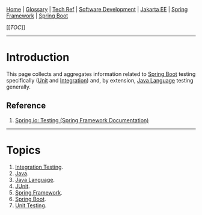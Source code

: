 [Home](/Slalom-LLC/Slalom-Consulting) | [Glossary](/Glossary) | [Tech Ref](/Tech-Ref) | [Software Development](/Tech-Ref/Software-Development) | [Jakarta EE](/Tech-Ref/Software-Development/Java/Java-Platform-Editions/Jakarta-EE-\(Enterprise-Edition\)) | [Spring Framework](/Tech-Ref/Software-Development/Java/Java-Platform-Editions/Jakarta-EE-\(Enterprise-Edition\)/Spring-Framework) | [Spring Boot](/Tech-Ref/Software-Development/Java/Java-Platform-Editions/Jakarta-EE-\(Enterprise-Edition\)/Spring-Framework/Spring-Boot)

[[_TOC_]]

---
# Introduction
This page collects and aggregates information related to [Spring Boot](/Tech-Ref/Software-Development/Java/Java-Platform-Editions/Jakarta-EE-\(Enterprise-Edition\)/Spring-Framework/Spring-Boot) testing specifically ([Unit](/Tech-Ref/Software-Development/QE-\(Quality-Engineering\)/Unit-Testing) and [Integration](/Tech-Ref/Software-Development/QE-\(Quality-Engineering\)/Integration-Testing)) and, by extension, [Java Language](/Tech-Ref/Software-Development/Java/Java-Language) testing generally. 

## Reference
1. [Spring.io: Testing (Spring Framework Documentation)](https://docs.spring.io/spring-framework/docs/current/reference/html/testing.html#testing)

---
# Topics
1. [Integration Testing](/Tech-Ref/Software-Development/QE-\(Quality-Engineering\)/Integration-Testing).
1. [Java](/Tech-Ref/Software-Development/Java).
1. [Java Language](/Tech-Ref/Software-Development/Java/Java-Language).
1. [JUnit](/Tech-Ref/Software-Development/Java/Java-Language/JUnit-Unit%2DTesting-Framework).
1. [Spring Framework](/Tech-Ref/Software-Development/Java/Java-Platform-Editions/Jakarta-EE-\(Enterprise-Edition\)/Spring-Framework).
1. [Spring Boot](/Tech-Ref/Software-Development/Java/Java-Platform-Editions/Jakarta-EE-\(Enterprise-Edition\)/Spring-Framework/Spring-Boot).
1. [Unit Testing](/Tech-Ref/Software-Development/QE-\(Quality-Engineering\)/Unit-Testing).

